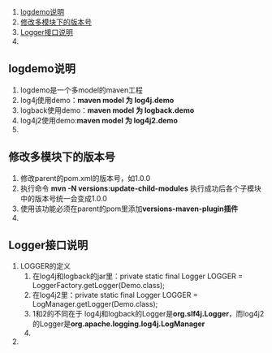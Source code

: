 1. [logdemo说明](#logdemo说明)
2. [修改多模块下的版本号](#修改多模块下的版本号)
3. [Logger接口说明](#Logger接口说明)
4. 


## logdemo说明 ##
1. logdemo是一个多model的maven工程
2. log4j使用demo：**maven model 为 log4j.demo**
3. logback使用demo：**maven model 为 logback.demo**
4. log4j2使用demo:**maven model 为 log4j2.demo**
5.  

## 修改多模块下的版本号 ##
1. 修改parent的pom.xml的版本号，如1.0.0
2. 执行命令  **mvn -N versions:update-child-modules**	执行成功后各个子模块中的版本号统一会变成1.0.0
3. 使用该功能必须在parent的pom里添加**versions-maven-plugin插件**
4. 

## Logger接口说明 ##
1. LOGGER的定义
	1. 在log4j和logback的jar里：private static final Logger LOGGER = LoggerFactory.getLogger(Demo.class);
	2. 在log4j2里：private static final Logger LOGGER = LogManager.getLogger(Demo.class);
	3. 1和2的不同在于 log4j和logback的Logger是**org.slf4j.Logger**，而log4j2的Logger是**org.apache.logging.log4j.LogManager**
	4. 
2. 
